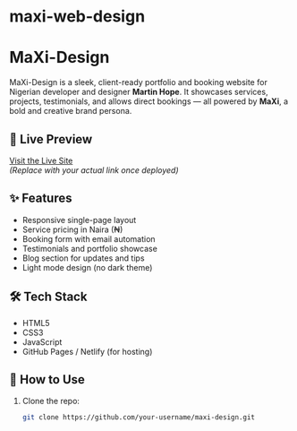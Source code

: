 # maxi-web-design
# MaXi-Design

MaXi-Design is a sleek, client-ready portfolio and booking website for Nigerian developer and designer **Martin Hope**. It showcases services, projects, testimonials, and allows direct bookings — all powered by **MaXi**, a bold and creative brand persona.

## 🔗 Live Preview
[Visit the Live Site](https://maxi-design.netlify.app)  
*(Replace with your actual link once deployed)*

## ✨ Features
- Responsive single-page layout
- Service pricing in Naira (₦)
- Booking form with email automation
- Testimonials and portfolio showcase
- Blog section for updates and tips
- Light mode design (no dark theme)

## 🛠 Tech Stack
- HTML5
- CSS3
- JavaScript
- GitHub Pages / Netlify (for hosting)

## 🚀 How to Use
1. Clone the repo:
   ```bash
   git clone https://github.com/your-username/maxi-design.git
